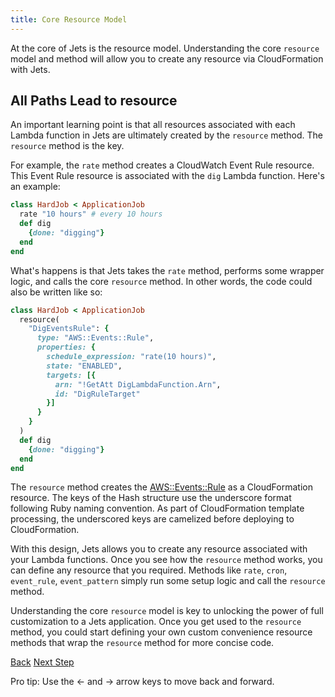 ```yaml
---
title: Core Resource Model
---
```


At the core of Jets is the resource model. Understanding the core `resource` model and method will allow you to create any resource via CloudFormation with Jets.

## All Paths Lead to resource

An important learning point is that all resources associated with each Lambda function in Jets are ultimately created by the `resource` method. The `resource` method is the key.

For example, the `rate` method creates a CloudWatch Event Rule resource. This Event Rule resource is associated with the `dig` Lambda function. Here's an example:

```ruby
class HardJob < ApplicationJob
  rate "10 hours" # every 10 hours
  def dig
    {done: "digging"}
  end
end
```

What's happens is that Jets takes the `rate` method, performs some wrapper logic, and calls the core `resource` method.  In other words, the code could also be written like so:

```ruby
class HardJob < ApplicationJob
  resource(
    "DigEventsRule": {
      type: "AWS::Events::Rule",
      properties: {
        schedule_expression: "rate(10 hours)",
        state: "ENABLED",
        targets: [{
          arn: "!GetAtt DigLambdaFunction.Arn",
          id: "DigRuleTarget"
        }]
      }
    }
  )
  def dig
    {done: "digging"}
  end
end
```

The `resource` method creates the [AWS::Events::Rule](https://docs.aws.amazon.com/AWSCloudFormation/latest/UserGuide/aws-resource-events-rule.html) as a CloudFormation resource. The keys of the Hash structure use the underscore format following Ruby naming convention. As part of CloudFormation template processing, the underscored keys are camelized before deploying to CloudFormation.

With this design, Jets allows you to create any resource associated with your Lambda functions. Once you see how the `resource` method works, you can define any resource that you required. Methods like `rate`, `cron`, `event_rule`, `event_pattern` simply run some setup logic and call the `resource` method.

Understanding the core `resource` model is key to unlocking the power of full customization to a Jets application. Once you get used to the `resource` method, you could start defining your own custom convenience resource methods that wrap the `resource` method for more concise code.

<a id="prev" class="btn btn-basic" href="{% link _docs/custom-resources.md %}">Back</a>
<a id="next" class="btn btn-primary" href="{% link _docs/associated-resources.md %}">Next Step</a>
<p class="keyboard-tip">Pro tip: Use the <- and -> arrow keys to move back and forward.</p>
